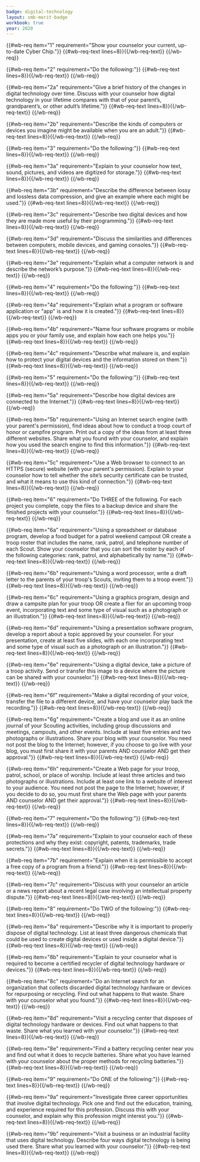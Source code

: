 ```yaml
---
badge: digital-technology
layout: smb-merit-badge
workbook: true
year: 2020
---
```



{{#wb-req item="1" requirement="Show your counselor your current, up-to-date Cyber Chip."}}
{{#wb-req-text lines=8}}{{/wb-req-text}}
{{/wb-req}}

{{#wb-req item="2" requirement="Do the following:"}}
{{#wb-req-text lines=8}}{{/wb-req-text}}
{{/wb-req}}

{{#wb-req item="2a" requirement="Give a brief history of the changes in digital technology over time. Discuss with your counselor how digital technology in your lifetime compares with that of your parent’s, grandparent’s, or other adult’s lifetime."}}
{{#wb-req-text lines=8}}{{/wb-req-text}}
{{/wb-req}}

{{#wb-req item="2b" requirement="Describe the kinds of computers or devices you imagine might be available when you are an adult."}}
{{#wb-req-text lines=8}}{{/wb-req-text}}
{{/wb-req}}

{{#wb-req item="3" requirement="Do the following:"}}
{{#wb-req-text lines=8}}{{/wb-req-text}}
{{/wb-req}}

{{#wb-req item="3a" requirement="Explain to your counselor how text, sound, pictures, and videos are digitized for storage."}}
{{#wb-req-text lines=8}}{{/wb-req-text}}
{{/wb-req}}

{{#wb-req item="3b" requirement="Describe the difference between lossy and lossless data compression, and give an example where each might be used."}}
{{#wb-req-text lines=8}}{{/wb-req-text}}
{{/wb-req}}

{{#wb-req item="3c" requirement="Describe two digital devices and how they are made more useful by their programming."}}
{{#wb-req-text lines=8}}{{/wb-req-text}}
{{/wb-req}}

{{#wb-req item="3d" requirement="Discuss the similarities and differences between computers, mobile devices, and gaming consoles."}}
{{#wb-req-text lines=8}}{{/wb-req-text}}
{{/wb-req}}

{{#wb-req item="3e" requirement="Explain what a computer network is and describe the network’s purpose."}}
{{#wb-req-text lines=8}}{{/wb-req-text}}
{{/wb-req}}

{{#wb-req item="4" requirement="Do the following:"}}
{{#wb-req-text lines=8}}{{/wb-req-text}}
{{/wb-req}}

{{#wb-req item="4a" requirement="Explain what a program or software application or \"app\" is and how it is created."}}
{{#wb-req-text lines=8}}{{/wb-req-text}}
{{/wb-req}}

{{#wb-req item="4b" requirement="Name four software programs or mobile apps you or your family use, and explain how each one helps you."}}
{{#wb-req-text lines=8}}{{/wb-req-text}}
{{/wb-req}}

{{#wb-req item="4c" requirement="Describe what malware is, and explain how to protect your digital devices and the information stored on them."}}
{{#wb-req-text lines=8}}{{/wb-req-text}}
{{/wb-req}}

{{#wb-req item="5" requirement="Do the following:"}}
{{#wb-req-text lines=8}}{{/wb-req-text}}
{{/wb-req}}

{{#wb-req item="5a" requirement="Describe how digital devices are connected to the Internet."}}
{{#wb-req-text lines=8}}{{/wb-req-text}}
{{/wb-req}}

{{#wb-req item="5b" requirement="Using an Internet search engine (with your parent's permission), find ideas about how to conduct a troop court of honor or campfire program. Print out a copy of the ideas from at least three different websites. Share what you found with your counselor, and explain how you used the search engine to find this information."}}
{{#wb-req-text lines=8}}{{/wb-req-text}}
{{/wb-req}}

{{#wb-req item="5c" requirement="Use a Web browser to connect to an HTTPS (secure) website (with your parent's permission). Explain to your counselor how to tell whether the site’s security certificate can be trusted, and what it means to use this kind of connection."}}
{{#wb-req-text lines=8}}{{/wb-req-text}}
{{/wb-req}}

{{#wb-req item="6" requirement="Do THREE of the following. For each project you complete, copy the files to a backup device and share the finished projects with your counselor."}}
{{#wb-req-text lines=8}}{{/wb-req-text}}
{{/wb-req}}

{{#wb-req item="6a" requirement="Using a spreadsheet or database program, develop a food budget for a patrol weekend campout OR create a troop roster that includes the name, rank, patrol, and telephone number of each Scout. Show your counselor that you can sort the roster by each of the following categories: rank, patrol, and alphabetically by name."}}
{{#wb-req-text lines=8}}{{/wb-req-text}}
{{/wb-req}}

{{#wb-req item="6b" requirement="Using a word processor, write a draft letter to the parents of your troop's Scouts, inviting them to a troop event."}}
{{#wb-req-text lines=8}}{{/wb-req-text}}
{{/wb-req}}

{{#wb-req item="6c" requirement="Using a graphics program, design and draw a campsite plan for your troop OR create a flier for an upcoming troop event, incorporating text and some type of visual such as a photograph or an illustration."}}
{{#wb-req-text lines=8}}{{/wb-req-text}}
{{/wb-req}}

{{#wb-req item="6d" requirement="Using a presentation software program, develop a report about a topic approved by your counselor. For your presentation, create at least five slides, with each one incorporating text and some type of visual such as a photograph or an illustration."}}
{{#wb-req-text lines=8}}{{/wb-req-text}}
{{/wb-req}}

{{#wb-req item="6e" requirement="Using a digital device, take a picture of a troop activity. Send or transfer this image to a device where the picture can be shared with your counselor."}}
{{#wb-req-text lines=8}}{{/wb-req-text}}
{{/wb-req}}

{{#wb-req item="6f" requirement="Make a digital recording of your voice, transfer the file to a different device, and have your counselor play back the recording."}}
{{#wb-req-text lines=8}}{{/wb-req-text}}
{{/wb-req}}

{{#wb-req item="6g" requirement="Create a blog and use it as an online journal of your Scouting activities, including group discussions and meetings, campouts, and other events. Include at least five entries and two photographs or illustrations. Share your blog with your counselor. You need not post the blog to the Internet; however, if you choose to go live with your blog, you must first share it with your parents AND counselor AND get their approval."}}
{{#wb-req-text lines=8}}{{/wb-req-text}}
{{/wb-req}}

{{#wb-req item="6h" requirement="Create a Web page for your troop, patrol, school, or place of worship. Include at least three articles and two photographs or illustrations. Include at least one link to a website of interest to your audience. You need not post the page to the Internet; however, if you decide to do so, you must first share the Web page with your parents AND counselor AND get their approval."}}
{{#wb-req-text lines=8}}{{/wb-req-text}}
{{/wb-req}}

{{#wb-req item="7" requirement="Do the following:"}}
{{#wb-req-text lines=8}}{{/wb-req-text}}
{{/wb-req}}

{{#wb-req item="7a" requirement="Explain to your counselor each of these protections and why they exist: copyright, patents, trademarks, trade secrets."}}
{{#wb-req-text lines=8}}{{/wb-req-text}}
{{/wb-req}}

{{#wb-req item="7b" requirement="Explain when it is permissible to accept a free copy of a program from a friend."}}
{{#wb-req-text lines=8}}{{/wb-req-text}}
{{/wb-req}}

{{#wb-req item="7c" requirement="Discuss with your counselor an article or a news report about a recent legal case involving an intellectual property dispute."}}
{{#wb-req-text lines=8}}{{/wb-req-text}}
{{/wb-req}}

{{#wb-req item="8" requirement="Do TWO of the following:"}}
{{#wb-req-text lines=8}}{{/wb-req-text}}
{{/wb-req}}

{{#wb-req item="8a" requirement="Describe why it is important to properly dispose of digital technology. List at least three dangerous chemicals that could be used to create digital devices or used inside a digital device."}}
{{#wb-req-text lines=8}}{{/wb-req-text}}
{{/wb-req}}

{{#wb-req item="8b" requirement="Explain to your counselor what is required to become a certified recycler of digital technology hardware or devices."}}
{{#wb-req-text lines=8}}{{/wb-req-text}}
{{/wb-req}}

{{#wb-req item="8c" requirement="Do an Internet search for an organization that collects discarded digital technology hardware or devices for repurposing or recycling. Find out what happens to that waste. Share with your counselor what you found."}}
{{#wb-req-text lines=8}}{{/wb-req-text}}
{{/wb-req}}

{{#wb-req item="8d" requirement="Visit a recycling center that disposes of digital technology hardware or devices. Find out what happens to that waste. Share what you learned with your counselor."}}
{{#wb-req-text lines=8}}{{/wb-req-text}}
{{/wb-req}}

{{#wb-req item="8e" requirement="Find a battery recycling center near you and find out what it does to recycle batteries. Share what you have learned with your counselor about the proper methods for recycling batteries."}}
{{#wb-req-text lines=8}}{{/wb-req-text}}
{{/wb-req}}

{{#wb-req item="9" requirement="Do ONE of the following:"}}
{{#wb-req-text lines=8}}{{/wb-req-text}}
{{/wb-req}}

{{#wb-req item="9a" requirement="Investigate three career opportunities that involve digital technology. Pick one and find out the education, training, and experience required for this profession. Discuss this with your counselor, and explain why this profession might interest you."}}
{{#wb-req-text lines=8}}{{/wb-req-text}}
{{/wb-req}}

{{#wb-req item="9b" requirement="Visit a business or an industrial facility that uses digital technology. Describe four ways digital technology is being used there. Share what you learned with your counselor."}}
{{#wb-req-text lines=8}}{{/wb-req-text}}
{{/wb-req}}
